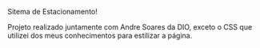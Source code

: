 Sitema de Estacionamento!

Projeto realizado juntamente com  Andre Soares da DIO, exceto o CSS que utilizei dos meus conhecimentos para estilizar a página.
